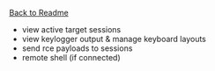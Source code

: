 
[Back to Readme](../../README.md)
- view active target sessions
- view keylogger output & manage keyboard layouts
- send rce payloads to sessions
- remote shell (if connected)